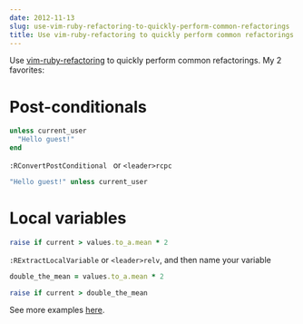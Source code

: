 ```yaml
---
date: 2012-11-13
slug: use-vim-ruby-refactoring-to-quickly-perform-common-refactorings
title: Use vim-ruby-refactoring to quickly perform common refactorings
---
```


Use [vim-ruby-refactoring](https://github.com/ecomba/vim-ruby-refactoring) to quickly perform common refactorings. My 2 favorites:

#  Post-conditionals

```rb
unless current_user
  "Hello guest!"
end
```
`:RConvertPostConditional ` or `<leader>rcpc`

```rb
"Hello guest!" unless current_user
```

# Local variables

```rb
raise if current > values.to_a.mean * 2
```

`:RExtractLocalVariable` or `<leader>relv`, and then name your variable

```rb
double_the_mean = values.to_a.mean * 2

raise if current > double_the_mean
```

See more examples [here](http://justinram.wordpress.com/2010/12/30/vim-ruby-refactoring-series/).
